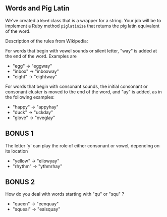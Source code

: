 ## Words and Pig Latin

We've created a `Word` class that is a wrapper for a string. Your job will be to implement a Ruby method `piglatinize` that returns the pig latin equivalent of the word.

Description of the rules from Wikipedia:

For words that begin with vowel sounds or silent letter, "way" is added at the end of the word. Examples are

* "egg" → "eggway"
* "inbox" → "inboxway"
* "eight" → "eightway"

For words that begin with consonant sounds, the initial consonant or consonant cluster is moved to the end of the word, and "ay" is added, as in the following examples:

* "happy" → "appyhay"
* "duck" → "uckday"
* "glove" → "oveglay"


## BONUS 1

The letter 'y' can play the role of either consonant or vowel, depending on its location

* "yellow" → "ellowyay"
* "rhythm" → "ythmrhay"

## BONUS 2

How do you deal with words starting with "qu" or "squ" ?

* "queen" → "eenquay"
* "squeal" → "ealsquay"
